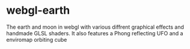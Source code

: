 # webgl-earth
The earth and moon in webgl with various diffrent graphical effects and handmade GLSL shaders. It also features a Phong reflecting UFO and a enviromap orbiting cube